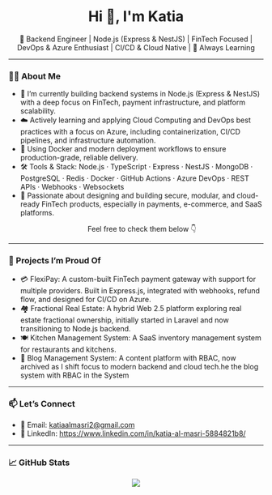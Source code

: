 <h1 align="center">Hi 👋, I'm Katia</h1> <p align="center">🚀 Backend Engineer | Node.js (Express & NestJS) | FinTech Focused | DevOps & Azure Enthusiast | CI/CD & Cloud Native | 🧠 Always Learning</p>

---

### 👨‍💻 About Me
- 🔭 I’m currently building backend systems in Node.js (Express & NestJS) with a deep focus on FinTech, payment infrastructure, and platform scalability.
- ☁️ Actively learning and applying Cloud Computing and DevOps best practices with a focus on Azure, including containerization, CI/CD pipelines, and infrastructure automation.
- 🐳 Using Docker and modern deployment workflows to ensure production-grade, reliable delivery.
- 🛠️ Tools & Stack: Node.js · TypeScript · Express · NestJS · MongoDB · PostgreSQL · Redis · Docker · GitHub Actions · Azure DevOps · REST APIs · Webhooks · Websockets
- 💸 Passionate about designing and building secure, modular, and cloud-ready FinTech products, especially in payments, e-commerce, and SaaS platforms.
                                                            <p align="center">Feel free to check them below 👇</p>

---

### 📌 Projects I’m Proud Of
- 💳 FlexiPay: A custom-built FinTech payment gateway with support for multiple providers. Built in Express.js, integrated with webhooks, refund flow, and designed for CI/CD on Azure.
- 🏘️ Fractional Real Estate: A hybrid Web 2.5 platform exploring real estate fractional ownership, initially started in Laravel and now transitioning to Node.js backend.
- 🍽️ Kitchen Management System: A SaaS inventory management system for restaurants and kitchens.
- 🧱 Blog Management System: A content platform with RBAC, now archived as I shift focus to modern backend and cloud tech.he the blog system with RBAC in the System

---

### 📫 Let’s Connect
- 📧 Email: katiaalmasri2@gmail.com
- 💼 LinkedIn: https://www.linkedin.com/in/katia-al-masri-5884821b8/

---

### 📈 GitHub Stats
<p align="center">
  <img src="https://github-readme-stats.vercel.app/api?username=Katia-almasri&show_icons=true&theme=radical" />
</p>

